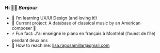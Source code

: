 ### Hi 👋🏼 <em>Bonjour</em>

- 🌱 I’m learning UX/UI Design (and loving it!)
- 🔭 Current project: A database of classical music by an American composer 🎼
- ⚡ Fun fact: J'ai enseigné le piano en français à Montréal (l’ouest de l’île) pendant deux ans
- 📮 How to reach me: lisa.raposamillar@gmail.com

<!--
**raposamillar/raposamillar** is a ✨ _special_ ✨ repository because its `README.md` (this file) appears on your GitHub profile.

Here are some ideas to get you started:

- 🔭 I’m currently working on ...
- 🌱 I’m currently learning ...
- 👯 I’m looking to collaborate on ...
- 🤔 I’m looking for help with ...
- 💬 Ask me about ...
- 📫 How to reach me: ...
- 😄 Pronouns: ...
- ⚡ Fun fact: ...
-->
